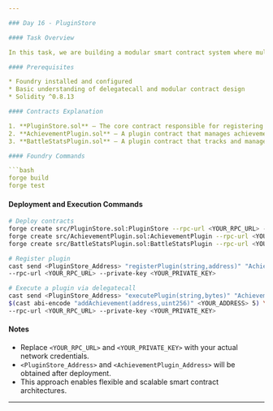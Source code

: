 ```yaml
---

### Day 16 - PluginStore

#### Task Overview

In this task, we are building a modular smart contract system where multiple external plugins can be registered and executed dynamically using delegatecall. This allows us to extend the core contract’s functionality without modifying its source code.

#### Prerequisites

* Foundry installed and configured
* Basic understanding of delegatecall and modular contract design
* Solidity ^0.8.13

#### Contracts Explanation

1. **PluginStore.sol** – The core contract responsible for registering plugin contracts by name and executing them through delegatecall.
2. **AchievementPlugin.sol** – A plugin contract that manages achievements for users.
3. **BattleStatsPlugin.sol** – A plugin contract that tracks and manages player battle statistics.

#### Foundry Commands

```bash
forge build
forge test
```

#### Deployment and Execution Commands

```bash
# Deploy contracts
forge create src/PluginStore.sol:PluginStore --rpc-url <YOUR_RPC_URL> --private-key <YOUR_PRIVATE_KEY>
forge create src/AchievementPlugin.sol:AchievementPlugin --rpc-url <YOUR_RPC_URL> --private-key <YOUR_PRIVATE_KEY>
forge create src/BattleStatsPlugin.sol:BattleStatsPlugin --rpc-url <YOUR_RPC_URL> --private-key <YOUR_PRIVATE_KEY>

# Register plugin
cast send <PluginStore_Address> "registerPlugin(string,address)" "Achievement" <AchievementPlugin_Address> \
--rpc-url <YOUR_RPC_URL> --private-key <YOUR_PRIVATE_KEY>

# Execute a plugin via delegatecall
cast send <PluginStore_Address> "executePlugin(string,bytes)" "Achievement" \
$(cast abi-encode "addAchievement(address,uint256)" <YOUR_ADDRESS> 5) \
--rpc-url <YOUR_RPC_URL> --private-key <YOUR_PRIVATE_KEY>
```

#### Notes

* Replace `<YOUR_RPC_URL>` and `<YOUR_PRIVATE_KEY>` with your actual network credentials.
* `<PluginStore_Address>` and `<AchievementPlugin_Address>` will be obtained after deployment.
* This approach enables flexible and scalable smart contract architectures.

---
```

